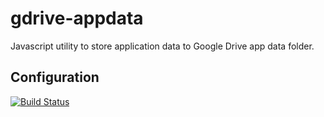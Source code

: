 # gdrive-appdata
Javascript utility to store application data to Google Drive app data folder.

## Configuration

[![Build Status](https://travis-ci.org/adrianbota/gdrive-appdata.svg?branch=master)](https://travis-ci.org/adrianbota/gdrive-appdata)
